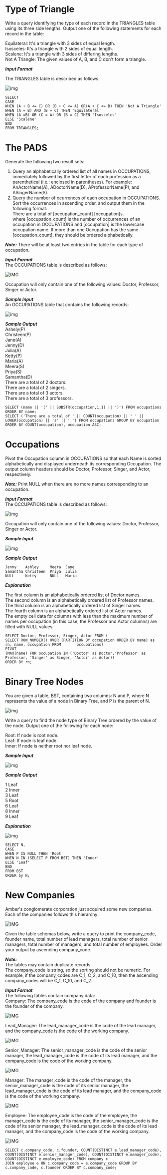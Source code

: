 # Type of Triangle  
  
Write a query identifying the type of each record in the TRIANGLES table using its three side lengths. Output one of the following statements for each record in the table:  
  
Equilateral: It's a triangle with 3 sides of equal length.  
Isosceles: It's a triangle with 2 sides of equal length.  
Scalene: It's a triangle with 3 sides of differing lengths.  
Not A Triangle: The given values of A, B, and C don't form a triangle.  
  
***Input Format***  
  
The TRIANGLES table is described as follows:  
  
![img](https://s3.amazonaws.com/hr-challenge-images/12887/1443815629-ac2a843fb7-1.png)  
  
	SELECT 
	CASE 
	WHEN (A + B <= C) OR (B + C <= A) OR(A + C <= B) THEN 'Not A Triangle'
	WHEN (A = B) AND (B = C) THEN 'Equilateral'
	WHEN (A =B) OR (C = A) OR (B = C) THEN 'Isosceles'
	ELSE 'Scalene'
	END 
	FROM TRIANGLES;
  
  	
  	
# The PADS  
  
Generate the following two result sets:  

1. Query an alphabetically ordered list of all names in OCCUPATIONS, immediately followed by the first letter of each profession as a parenthetical (i.e.: enclosed in parentheses). For example: AnActorName(A), ADoctorName(D), AProfessorName(P), and ASingerName(S).  
2. Query the number of ocurrences of each occupation in OCCUPATIONS. Sort the occurrences in ascending order, and output them in the following format:  
	There are a total of [occupation_count] [occupation]s.  
where [occupation_count] is the number of occurrences of an occupation in OCCUPATIONS and [occupation] is the lowercase occupation name. If more than one Occupation has the same [occupation_count], they should be ordered alphabetically.  
  
***Note:*** There will be at least two entries in the table for each type of occupation.  
  
***Input Format***  
The OCCUPATIONS table is described as follows:   
  
![IMG](https://s3.amazonaws.com/hr-challenge-images/12889/1443816414-2a465532e7-1.png)  
  
Occupation will only contain one of the following values: Doctor, Professor, Singer or Actor.  
  
***Sample Input***  
An OCCUPATIONS table that contains the following records:  
  
![img](https://s3.amazonaws.com/hr-challenge-images/12889/1443816608-0b4d01d157-2.png)  
  
***Sample Output***  
	Ashely(P)  
	Christeen(P)  
	Jane(A)  
	Jenny(D)  
	Julia(A)  
	Ketty(P)  
	Maria(A)  
	Meera(S)  
	Priya(S)  
	Samantha(D)  
	There are a total of 2 doctors.  
	There are a total of 2 singers.  
	There are a total of 3 actors.  
	There are a total of 3 professors.   
  
	SELECT (name || '(' || SUBSTR(occupation,1,1) || ')') FROM occupations ORDER BY name;
	SELECT ('There are a total of ' || COUNT(occupation) || ' ' || LOWER(occupation) || 's' || '.') FROM occupations GROUP BY occupation ORDER BY COUNT(occupation), occupation ASC;
  
  
  
# Occupations  
  
Pivot the Occupation column in OCCUPATIONS so that each Name is sorted alphabetically and displayed underneath its corresponding Occupation. The output column headers should be Doctor, Professor, Singer, and Actor, respectively.  
  
***Note:*** Print NULL when there are no more names corresponding to an occupation.  
  
***Input Format***  
The OCCUPATIONS table is described as follows:   
  
![img](https://s3.amazonaws.com/hr-challenge-images/12889/1443816414-2a465532e7-1.png)  
  
Occupation will only contain one of the following values: Doctor, Professor, Singer or Actor.  
  
***Sample Input***  
  
![img](https://s3.amazonaws.com/hr-challenge-images/12890/1443817648-1b2b8add45-2.png)  
  
***Sample Output***  
  
	Jenny    Ashley     Meera  Jane
	Samantha Christeen  Priya  Julia
	NULL     Ketty      NULL   Maria
  
***Explanation***  
  
The first column is an alphabetically ordered list of Doctor names.  
The second column is an alphabetically ordered list of Professor names.  
The third column is an alphabetically ordered list of Singer names.  
The fourth column is an alphabetically ordered list of Actor names.  
The empty cell data for columns with less than the maximum number of names per occupation (in this case, the Professor and Actor columns) are filled with NULL values.  
  
	SELECT Doctor, Professor, Singer, Actor FROM (
	SELECT ROW_NUMBER() OVER (PARTITION BY occupation ORDER BY name) as rn, name, occupation FROM       occupations) 
	PIVOT 
	(MAX(name) FOR occupation IN ('Doctor' as Doctor,'Professor' as Professor, 'Singer' as Singer, 'Actor' as Actor)) 
	ORDER BY rn;
  
  
  
# Binary Tree Nodes  
  
You are given a table, BST, containing two columns: N and P, where N represents the value of a node in Binary Tree, and P is the parent of N.  
  
![img](https://s3.amazonaws.com/hr-challenge-images/12888/1443818507-5095ab9853-1.png)  
  
Write a query to find the node type of Binary Tree ordered by the value of the node. Output one of the following for each node:

Root: If node is root node.  
Leaf: If node is leaf node.  
Inner: If node is neither root nor leaf node.  
  
***Sample Input***  
  
![img](https://s3.amazonaws.com/hr-challenge-images/12888/1443818467-30644673f6-2.png)  
  
***Sample Output***  
  
1 Leaf  
2 Inner  
3 Leaf  
5 Root  
6 Leaf  
8 Inner  
9 Leaf  
  
***Explanation***  
  
![img](https://s3.amazonaws.com/hr-challenge-images/12888/1443773633-f9e6fd314e-simply_sql_bst.png)  
  
	SELECT N,
	CASE
	WHEN P IS NULL THEN 'Root'
	WHEN N IN (SELECT P FROM BST) THEN 'Inner'
	ELSE 'Leaf'
	END
	FROM BST
	ORDER by N;
  
  
  
# New Companies  
  
Amber's conglomerate corporation just acquired some new companies. Each of the companies follows this hierarchy:   
  
![IMG](https://s3.amazonaws.com/hr-challenge-images/19505/1458531031-249df3ae87-ScreenShot2016-03-21at8.59.56AM.png)  
  
Given the table schemas below, write a query to print the company_code, founder name, total number of lead managers, total number of senior managers, total number of managers, and total number of employees. Order your output by ascending company_code.   
  
***Note:***  
The tables may contain duplicate records.  
The company_code is string, so the sorting should not be numeric. For example, if the company_codes are C_1, C_2, and C_10, then the ascending company_codes will be C_1, C_10, and C_2.  
  
***Input Format***  
The following tables contain company data:  
Company: The company_code is the code of the company and founder is the founder of the company.   
  
![IMG](https://s3.amazonaws.com/hr-challenge-images/19505/1458531125-deb0a57ae1-ScreenShot2016-03-21at8.50.04AM.png)  
  
Lead_Manager: The lead_manager_code is the code of the lead manager, and the company_code is the code of the working company.   
  
![IMG](https://s3.amazonaws.com/hr-challenge-images/19505/1458534960-2c6d764e3c-ScreenShot2016-03-21at8.50.12AM.png)  
  
Senior_Manager: The senior_manager_code is the code of the senior manager, the lead_manager_code is the code of its lead manager, and the company_code is the code of the working company.   
  
![IMG](https://s3.amazonaws.com/hr-challenge-images/19505/1458534973-6548194998-ScreenShot2016-03-21at8.50.21AM.png)  
  
Manager: The manager_code is the code of the manager, the senior_manager_code is the code of its senior manager, the lead_manager_code is the code of its lead manager, and the company_code is the code of the working company.  
  
![IMG](https://s3.amazonaws.com/hr-challenge-images/19505/1458534988-7fc0af46ce-ScreenShot2016-03-21at8.50.29AM.png)  
  
Employee: The employee_code is the code of the employee, the manager_code is the code of its manager, the senior_manager_code is the code of its senior manager, the lead_manager_code is the code of its lead manager, and the company_code is the code of the working company.   
  
![IMG](https://s3.amazonaws.com/hr-challenge-images/19505/1458535002-d47f63cbb4-ScreenShot2016-03-21at8.50.41AM.png)  
  
	SELECT c.company_code, c.founder, COUNT(DISTINCT e.lead_manager_code), COUNT(DISTINCT e.senior_manager_code), COUNT(DISTINCT e.manager_code), COUNT(DISTINCT e.employee_code) FROM company c
	JOIN employee e ON c.company_code = e.company_code GROUP BY c.company_code, c.founder ORDER BY c.company_code;
	